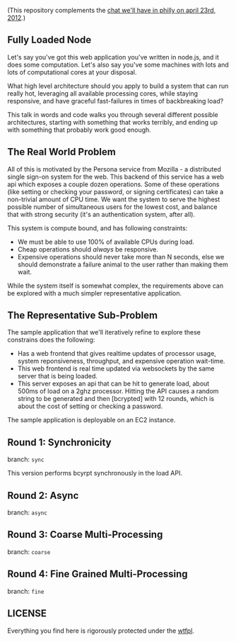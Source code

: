 (This repository complements the [chat we'll have in philly on april 23rd, 2012](http://node.ph).)

## Fully Loaded Node

Let's say you've got this web application you've written in node.js,
and it does some computation.  Let's also say you've some machines
with lots and lots of computational cores at your disposal.

What high level architecture should you apply to build a system that
can run really hot, leveraging all available processing cores, while
staying responsive, and have graceful fast-failures in times of
backbreaking load?

This talk in words and code walks you through several different possible
architectures, starting with something that works terribly, and ending
up with something that probably work good enough.

## The Real World Problem

All of this is motivated by the Persona service from Mozilla - a
distributed single sign-on system for the web.  This backend of this
service has a web api which exposes a couple dozen operations.  Some
of these operations (like setting or checking your password, or
signing certificates) can take a non-trivial amount of CPU time.  We
want the system to serve the highest possible number of simultaneous
users for the lowest cost, and balance that with strong security (it's
an authentication system, after all).

This system is compute bound, and has following constraints:

  * We must be able to use 100% of available CPUs during load.
  * Cheap operations should *always* be responsive.
  * Expensive operations should never take more than N seconds,
    else we should demonstrate a failure animal to the user rather
    than making them wait.

While the system itself is somewhat complex, the requirements above
can be explored with a much simpler representative application.

## The Representative Sub-Problem

The sample application that we'll iteratively refine to explore
these constrains does the following:

  * Has a web frontend that gives realtime updates of processor usage,
    system reponsiveness, throughput, and expensive operation wait-time.
  * This web frontend is real time updated via websockets by the same
    server that is being loaded.
  * This server exposes an api that can be hit to generate load, about
    500ms of load on a 2ghz processor.  Hitting the API causes a random
    string to be generated and then [bcrypted] with 12 rounds, which is
    about the cost of setting or checking a password.

  [bcrypt]: http://en.wikipedia.org/wiki/Bcrypt

The sample application is deployable on an EC2 instance.

## Round 1: Synchronicity

branch: `sync`

This version performs bcyrpt synchronously in the load API.

## Round 2: Async

branch: `async`

## Round 3: Coarse Multi-Processing

branch: `coarse`

## Round 4: Fine Grained Multi-Processing

branch: `fine`

## LICENSE

Everything you find here is rigorously protected under the [wtfpl][].

  [wtfpl]: http://wtfpl.org

